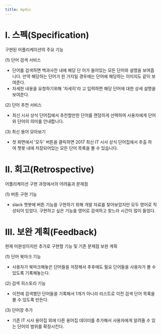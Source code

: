 ```yaml
---
title: mydic
---
```

# I. 스펙(Specification)

구현된 어플리케이션의 주요 기능

(1) 단어 검색 서비스

* 단어를 검색하면 백과사전 내에 해당 단 어가 들어있는 모든 단어와 설명을 보여줍니다. 만약 해당하는 단어가 한 가지일 경우에는 단어에 해당하는 이미지도 같이 보여준다.
* 자세한 내용을 요청하기위해 '자세히'라 고 입력하면 해당 단어에 대한 상세 설명을 보여준다.

(2) 단어 추천 서비스

* 최신 시사 상식 단어집에서 추천할만한 단어를 랜덤하게 선택하여 사용자에게 단어와 단어의 의미를 안내합니다.

(3) 최신 용어 모아보기

* 첫 화면에서 '모두' 버튼을 클릭하면 2017 최신 IT 시사 상식 단어집에서 추출 하여 챗봇 내에 저장되어있는 모든 단어 목록을 볼 수 있습니다.  

# II. 회고(Retrospective)

어플리케이션 구현 과정에서의 어려움과 문제점

(1) 버튼 구현 기능
* slack 챗봇에 버튼 기능을 구현하기 위해 개발 자료를 찾아보았지만 모두 영어로 작성되어 있었다. 구현하고 싶은 기능을 영어로 검색하고 찾느라 시간이 많이 들었다.  


# III. 보완 계획(Feedback)

현재 미완성이지만 추가로 구현할 기능 및 기존 문제점 보완 계획

(1) 단어 북마크 기능

* 사용자가 북마크해놓은 단어들을 저장해서 추후에도 필요 단어들을 사용자가 볼 수 있도록 기록해놓는다.

(2) 검색 히스토리 기능

* 이전에 검색했던 단어들을 기록해서 1개가 아니라 리스트로 이전 검색 단어 목록을 볼 수 있도록 만든다.

(3) 단어장 추가

* 기존 IT 시사 용어집 외에 다른 용어집 데이터를 추가해서 사용자에게 알려줄 수 있는 단어의 범위를 확장시킨다.
